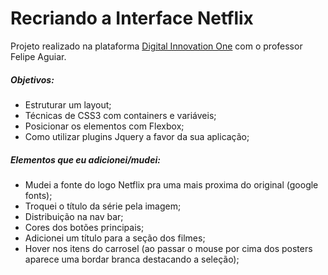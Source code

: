 # Recriando a Interface Netflix

Projeto realizado na plataforma [Digital Innovation One](https://digitalinnovation.one/ ) com o professor Felipe Aguiar.

##### Objetivos:

- Estruturar um layout;
- Técnicas de CSS3 com containers e variáveis;
- Posicionar os elementos com Flexbox;
- Como utilizar plugins Jquery a favor da sua aplicação;

##### Elementos que eu adicionei/mudei:

- Mudei a fonte do logo Netflix pra uma mais proxima do original (google fonts);
- Troquei o título da série pela imagem;
- Distribuição na nav bar;
- Cores dos botões principais;
- Adicionei um título para a seção dos filmes;
- Hover nos itens do carrosel (ao passar o mouse por cima dos posters aparece uma bordar branca destacando a seleção);